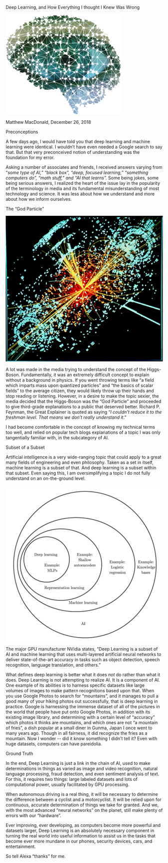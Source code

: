 Deep Learning, and How Everything I thought I Knew Was Wrong

![](media/39ffa5414fa6a27edcc2815db4448c08.png)

Matthew MacDonald, December 26, 2018

Preconceptions

A few days ago, I would have told you that deep learning and machine learning
were identical. I wouldn’t have even needed a Google search to say that. But
that very preconceived notion of understanding was the foundation for my error.

Asking a number of associates and friends, I received answers varying from
“*some type of AI,” “black box”, “deep, focused learning,” “something computers
do”, “math stuff,” and “AI that learns”.* Some being jokes, some being serious
answers, I realized the heart of the issue lay in the popularity of the
terminology in media and its fundamental misunderstanding of most technology and
science. It was less about how we understand and more about how we inform
ourselves.

The “God Particle”

![](media/1825eeef1f95d9df6e868da6b7ae0da9.jpg)

A lot was made in the media trying to understand the concept of the Higgs-Boson.
Fundamentally, it was an extremely difficult concept to explain without a
background in physics. If you went throwing terms like “a field which imparts
mass upon quantized particles” and “the basics of scalar fields” to the average
citizen, they would likely throw up their hands and stop reading or listening.
However, in a desire to make the topic sexier, the media decided that the
Higgs-Boson was the “God Particle” and proceeded to give third-grade
explanations to a public that deserved better. Richard P. Feynman, the Great
Explainer is quoted as saying “*I couldn’t reduce it to the freshman level. That
means we don’t really understand it*.”

I had become comfortable in the concept of knowing my technical terms too well,
and relied on popular tech blogs explanations of a topic I was only tangentially
familiar with, in the subcategory of AI.

Subset of a Subset

Artificial intelligence is a very wide-ranging topic that could apply to a great
many fields of engineering and even philosophy. Taken as a set in itself,
machine learning is a subset of that. And deep learning is a subset within that
subset. Even saying this, I am oversimplifying a topic I do not fully understand
on an on-the-ground level.

![](media/a0d07ab02aba9b4e97b21d04c92a9abe.jpg)

The major GPU manufacturer NVidia states, “Deep Learning is a subset of AI and
machine learning that uses multi-layered artificial neural networks to deliver
state-of-the-art accuracy in tasks such as object detection, speech recognition,
language translation, and others.”

What defines deep learning is better what it does *not* do rather than what it
does. Deep Learning is not attempting to realize AI. It is a component of AI.
One example of its abilities is to harness specific datasets like large volumes
of images to make pattern recognitions based upon that. When you use Google
Photos to search for “mountains”, and it manages to pull a good many of your
hiking photos out successfully, that is deep learning in practice. Google is
harnessing the immense dataset of all of the pictures in the world that people
have put onto Google Photos, in addition with its existing image library, and
determining with a certain level of “accuracy” which photos it thinks are
mountains, and which ones are not “a mountain of fries”, a dish popular at a
small diner in Gunma, Japan I once went to many years ago. Though in all
fairness, it did recognize the fries as a mountain. Now I wonder -- did it know
something I didn’t tell it? Even with huge datasets, computers can have
pareidolia.

Ground Truth

In the end, Deep Learning is just a link in the chain of AI, used to make
determinations in things as varied as image and video recognition, natural
language processing, fraud detection, and even sentiment analysis of text. For
this, it requires two things: large labeled datasets and lots of computational
power, usually facilitated by GPU processing.

When autonomous driving is a real thing, it will be necessary to determine the
difference between a cyclist and a motorcyclist. It will be relied upon for
continuous, accurate determination of things we take for granted. And we, with
the most advanced “neural networks” on the planet, still make plenty of errors
with our “hardware”.

Ever improving, ever developing, as computers become more powerful and datasets
larger, Deep Learning is an absolutely necessary component in turning the real
world into useful information to assist us in the tasks that become ever more
mundane in our phones, security devices, cars, and entertainment.

So tell Alexa “thanks” for me.
